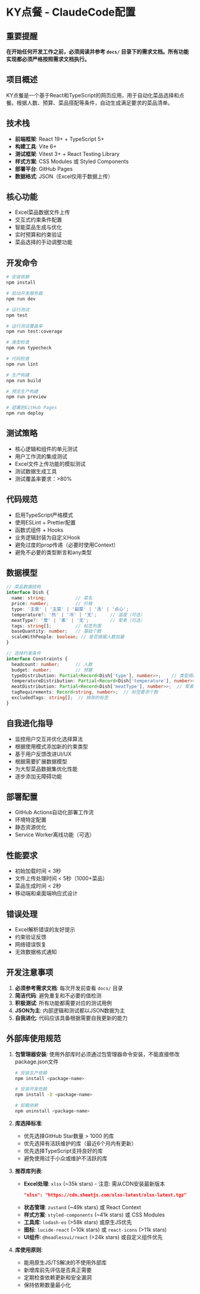 # KY点餐 - ClaudeCode配置

## 重要提醒
**在开始任何开发工作之前，必须阅读并参考 `docs/` 目录下的需求文档。所有功能实现都必须严格按照需求文档执行。**

## 项目概述
KY点餐是一个基于React和TypeScript的网页应用，用于自动化菜品选择和点餐。根据人数、预算、菜品搭配等条件，自动生成满足要求的菜品清单。

## 技术栈
- **前端框架**: React 19+ + TypeScript 5+
- **构建工具**: Vite 6+
- **测试框架**: Vitest 3+ + React Testing Library
- **样式方案**: CSS Modules 或 Styled Components
- **部署平台**: GitHub Pages
- **数据格式**: JSON（Excel仅用于数据上传）

## 核心功能
- Excel菜品数据文件上传
- 交互式约束条件配置
- 智能菜品生成与优化
- 实时预算和约束验证
- 菜品选择的手动调整功能

## 开发命令
```bash
# 安装依赖
npm install

# 启动开发服务器
npm run dev

# 运行测试
npm test

# 运行测试覆盖率
npm run test:coverage

# 类型检查
npm run typecheck

# 代码检查
npm run lint

# 生产构建
npm run build

# 预览生产构建
npm run preview

# 部署到GitHub Pages
npm run deploy
```

## 测试策略
- 核心逻辑和组件的单元测试
- 用户工作流的集成测试
- Excel文件上传功能的模拟测试
- 测试数据生成工具
- 测试覆盖率要求：>80%

## 代码规范
- 启用TypeScript严格模式
- 使用ESLint + Prettier配置
- 函数式组件 + Hooks
- 业务逻辑封装为自定义Hook
- 避免过度的prop传递（必要时使用Context）
- 避免不必要的类型断言和any类型

## 数据模型
```typescript
// 菜品数据结构
interface Dish {
  name: string;           // 菜名
  price: number;          // 价格
  type: '主食' | '主菜' | '副菜' | '汤' | '点心';
  temperature?: '热' | '冷' | '无';     // 温度（可选）
  meatType?: '荤' | '素' | '无';        // 荤素（可选）
  tags: string[];         // 标签列表
  baseQuantity: number;   // 基础个数
  scaleWithPeople: boolean; // 是否根据人数加量
}

// 选择约束条件
interface Constraints {
  headcount: number;      // 人数
  budget: number;         // 预算
  typeDistribution: Partial<Record<Dish['type'], number>>;    // 类型搭配
  temperatureDistribution: Partial<Record<Dish['temperature'], number>>; // 温度搭配
  meatDistribution: Partial<Record<Dish['meatType'], number>>;  // 荤素搭配
  tagRequirements: Record<string, number>;  // 标签要求个数
  excludedTags: string[];  // 排除的标签
}
```

## 自我进化指导
- 监控用户交互并优化选择算法
- 根据使用模式添加新的约束类型
- 基于用户反馈改进UI/UX
- 根据需要扩展数据模型
- 为大型菜品数据集优化性能
- 逐步添加无障碍功能

## 部署配置
- GitHub Actions自动化部署工作流
- 环境特定配置
- 静态资源优化
- Service Worker离线功能（可选）

## 性能要求
- 初始加载时间 < 3秒
- 文件上传处理时间 < 5秒（1000+菜品）
- 菜品生成时间 < 2秒
- 移动端和桌面端响应式设计

## 错误处理
- Excel解析错误的友好提示
- 约束验证反馈
- 网络错误恢复
- 无效数据格式通知

## 开发注意事项
1. **必须参考需求文档**: 每次开发前查看 `docs/` 目录
2. **简洁代码**: 避免重复和不必要的值检测
3. **积极测试**: 所有功能都需要对应的测试用例
4. **JSON为主**: 内部逻辑和测试都以JSON数据为主
5. **自我进化**: 代码应该具备根据需要自我更新的能力

## 外部库使用规范
1. **包管理器安装**: 使用外部库时必须通过包管理器命令安装，不能直接修改package.json文件
   ```bash
   # 安装生产依赖
   npm install <package-name>
   
   # 安装开发依赖
   npm install -D <package-name>
   
   # 卸载依赖
   npm uninstall <package-name>
   ```

2. **库选择标准**: 
   - 优先选择GitHub Star数量 > 1000 的库
   - 优先选择有活跃维护的库（最近6个月内有更新）
   - 优先选择TypeScript支持良好的库
   - 避免使用过于小众或维护不活跃的库

3. **推荐库列表**:
   - **Excel处理**: `xlsx` (~35k stars) - 注意: 需从CDN安装最新版本
     ```json
     "xlsx": "https://cdn.sheetjs.com/xlsx-latest/xlsx-latest.tgz"
     ```
   - **状态管理**: `zustand` (~49k stars) 或 React Context
   - **样式方案**: `styled-components` (~41k stars) 或 CSS Modules
   - **工具库**: `lodash-es` (>58k stars) 或原生JS优先
   - **图标**: `lucide-react` (~10k stars) 或 `react-icons` (>11k stars)
   - **UI组件**: `@headlessui/react` (>24k stars) 或自定义组件优先

4. **库使用原则**:
   - 能用原生JS/TS解决的不使用外部库
   - 新增库前先评估是否真正需要
   - 定期检查依赖更新和安全漏洞
   - 保持依赖数量最小化